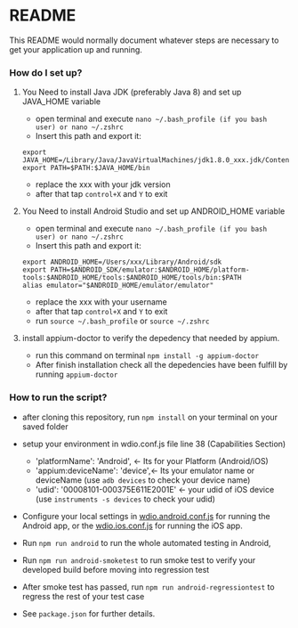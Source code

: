 # README #

This README would normally document whatever steps are necessary to get your application up and running.

### How do I set up? ###

1. You Need to install Java JDK (preferably Java 8) and set up JAVA_HOME variable
    * open terminal and execute 
    ` nano ~/.bash_profile (if you bash user) or nano ~/.zshrc `
    * Insert this path and export it:
    ```
    export JAVA_HOME=/Library/Java/JavaVirtualMachines/jdk1.8.0_xxx.jdk/Contents/Home
    export PATH=$PATH:$JAVA_HOME/bin 
    ```
    * replace the xxx with your jdk version
    * after that tap `control+X` and `Y` to exit

2. You Need to install Android Studio and set up ANDROID_HOME variable
    * open terminal and execute 
    ` nano ~/.bash_profile (if you bash user) or nano ~/.zshrc `
    * Insert this path and export it:
    ```
    export ANDROID_HOME=/Users/xxx/Library/Android/sdk
    export PATH=$ANDROID_SDK/emulator:$ANDROID_HOME/platform-tools:$ANDROID_HOME/tools:$ANDROID_HOME/tools/bin:$PATH
    alias emulator="$ANDROID_HOME/emulator/emulator"
    ```
    * replace the xxx with your username
    * after that tap `control+X` and `Y` to exit
    * run `source ~/.bash_profile` or `source ~/.zshrc`

3. install appium-doctor to verify the depedency that needed by appium. 
    * run this command on terminal ` npm install -g appium-doctor `
    * After finish installation check all the depedencies have been fulfill by running `appium-doctor`

### How to run the script? ###

* after cloning this repository, run `npm install` on your terminal on your saved folder
* setup your environment in wdio.conf.js file line 38 (Capabilities Section) 
    - 'platformName':  'Android', <- Its for your Platform (Android/iOS) 
    - 'appium:deviceName': 'device',<- Its your emulator name or deviceName (use `adb devices` to check your device name)
    - 'udid': '00008101-000375E611E2001E' <- your udid of iOS device (use `instruments -s devices` to check your udid)
    
    
* Configure your local settings in [wdio.android.conf.js](./config/wdio.android.conf.js) for running the Android app, or the [wdio.ios.conf.js](./config/wdio.ios.conf.js) for running the iOS app.

* Run `npm run android` to run the whole automated testing in Android,
* Run `npm run android-smoketest` to run smoke test to verify your developed build before moving into regression test
* After smoke test has passed, run `npm run android-regressiontest` to regress the rest of your test case
* See `package.json` for further details.


